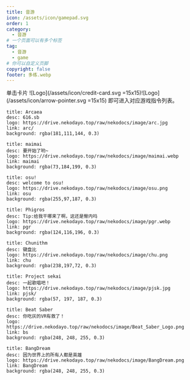 ```yaml
---
title: 音游
icon: /assets/icon/gamepad.svg
order: 1
category:
  - 音游
# 一个页面可以有多个标签
tag:
  - 音游
  - game
# 你可以自定义页脚
copyright: false
footer: 多练.webp
---
```

单击卡片 ![Logo](/assets/icon/credit-card.svg =15x15)![Logo](/assets/icon/arrow-pointer.svg =15x15) 即可进入对应游戏指令列表。


  ```component VPCard
  title: Arcaea
  desc: 616.sb
  logo: https://drive.nekodayo.top/raw/nekodocs/image/arc.jpg
  link: arc/
  background: rgba(181,111,144, 0.3)
  ```


  ```component VPCard
  title: maimai
  desc: 要开始了哟~
  logo: https://drive.nekodayo.top/raw/nekodocs/image/maimai.webp
  link: maimai
  background: rgba(73,184,199, 0.3)
  ```

  ```component VPCard
  title: osu!
  desc: welcome to osu!
  logo: https://drive.nekodayo.top/raw/nekodocs/image/osu.png
  link: osu
  background: rgba(255,97,187, 0.3)
  ```  

  
  ```component VPCard
  title: Phigros
  desc: Tip:给我干哪来了啊，这还是臀内吗
  logo: https://drive.nekodayo.top/raw/nekodocs/image/pgr.webp
  link: pgr
  background: rgba(124,116,196, 0.3)
  ```

  ```component VPCard
  title: Chunithm
  desc: 键盘比
  logo: https://drive.nekodayo.top/raw/nekodocs/image/chu.png
  link: chu
  background: rgba(238,197,72, 0.3)
  ```

  ```component VPCard
  title: Project sekai
  desc: 一起歌唱吧！
  logo: https://drive.nekodayo.top/raw/nekodocs/image/pjsk.jpg
  link: pjsk/
  background: rgba(57, 197, 187, 0.3)
  ```

  ```component VPCard
  title: Beat Saber
  desc: 你吃灰的VR有救了！
  logo: https://drive.nekodayo.top/raw/nekodocs/image/Beat_Saber_Logo.png
  link: bs
  background: rgba(248, 248, 255, 0.3)
  ```

  ```component VPCard
  title: BangDream
  desc: 因为世界上的所有人都是英雄
  logo: https://drive.nekodayo.top/raw/nekodocs/image/BangDream.png
  link: BangDream
  background: rgba(248, 248, 255, 0.3)
  ```